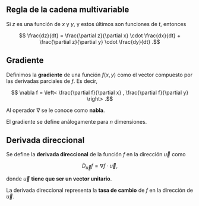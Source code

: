 ## Regla de la cadena multivariable

Si $z$ es una función de $x$ y $y$, y estos últimos son funciones de $t$, entonces

$$
\frac{dz}{dt} = \frac{\partial z}{\partial x} \cdot \frac{dx}{dt} + \frac{\partial z}{\partial y} \cdot \frac{dy}{dt}
.$$

## Gradiente

Definimos la **gradiente** de una función $f(x,y)$ como el vector compuesto por las derivadas parciales de $f$. Es decir,

$$
\nabla f = \left< \frac{\partial f}{\partial x} , \frac{\partial f}{\partial y} \right> 
.$$

Al operador $\nabla$ se le conoce como **nabla**.

El gradiente se define análogamente para $n$ dimensiones.

## Derivada direccional

Se define la **derivada direccional** de la función $f$ en la dirección $\vec{u}$ como

$$
D_\vec{u} f = \nabla f \cdot \vec{u}
,$$

donde $\vec{u}$ **tiene que ser un vector unitario**.

La derivada direccional representa la **tasa de cambio** de $f$ en la dirección de $\vec{u}$.
